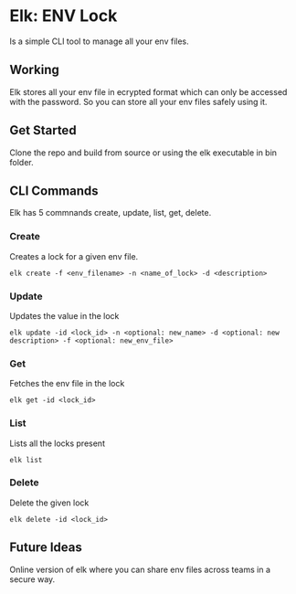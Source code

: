 # Elk: ENV Lock

Is a simple CLI tool to manage all your env files.

## Working

Elk stores all your env file in ecrypted format which can only be accessed with the password. So you can store all your env files safely using it.

## Get Started

Clone the repo and build from source or using the elk executable in bin folder.

## CLI Commands

Elk has 5 commnands create, update, list, get, delete.

### Create

Creates a lock for a given env file.

```
elk create -f <env_filename> -n <name_of_lock> -d <description>

```

### Update

Updates the value in the lock

```
elk update -id <lock_id> -n <optional: new_name> -d <optional: new description> -f <optional: new_env_file>

```

### Get

Fetches the env file in the lock

```
elk get -id <lock_id>
```

### List

Lists all the locks present

```
elk list
```

### Delete

Delete the given lock

```
elk delete -id <lock_id>
```

## Future Ideas

Online version of elk where you can share env files across teams in a secure way.
